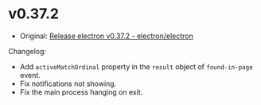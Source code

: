 # v0.37.2

* Original: [Release electron v0.37.2 - electron/electron](https://github.com/electron/electron/releases/tag/v0.37.2)

Changelog:

* Add `activeMatchOrdinal` property in the `result` object of `found-in-page` event.
* Fix notifications not showing.
* Fix the main process hanging on exit.
